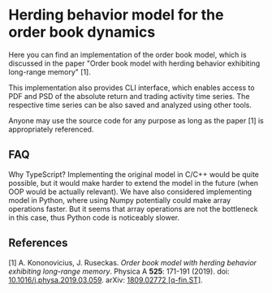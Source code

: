 # Herding behavior model for the order book dynamics

Here you can find an implementation of the order book model, which is discussed
in the paper "Order book model with herding behavior exhibiting long-range memory"
[1].

This implementation also provides CLI interface, which enables access to PDF and
PSD of the absolute return and trading activity time series. The respective time
series can be also saved and analyzed using other tools.

Anyone may use the source code for any purpose as long as the paper [1]
is appropriately referenced.

## FAQ

Why TypeScript? Implementing the original model in C/C++ would be quite possible,
but it would make harder to extend the model in the future (when OOP would be
actually relevant). We have also considered implementing model in Python, where
using Numpy potentially could make array operations faster. But it seems that
array operations are not the bottleneck in this case, thus Python code is
noticeably slower.

## References

[1] A. Kononovicius, J. Ruseckas. *Order book model with herding behavior
exhibiting long-range memory*. Physica A **525**: 171-191 (2019). doi:
[10.1016/j.physa.2019.03.059](https://dx.doi.org/10.1016/j.physa.2019.03.059).
arXiv: [1809.02772 [q-fin.ST]](https://arxiv.org/abs/1809.02772).
